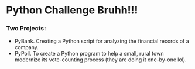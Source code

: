 # Python Challenge Bruhh!!!

### Two Projects:

- PyBank. Creating a Python script for analyzing the financial records of a company.
- PyPoll. To create a Python program to help a small, rural town modernize its vote-counting process (they are doing it one-by-one lol).

